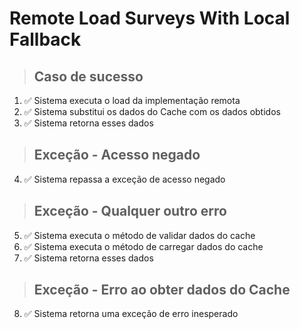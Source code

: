 # Remote Load Surveys With Local Fallback

> ## Caso de sucesso
1. ✅ Sistema executa o load da implementação remota
2. ✅ Sistema substitui os dados do Cache com os dados obtidos
3. ✅ Sistema retorna esses dados

> ## Exceção - Acesso negado
4. ✅ Sistema repassa a exceção de acesso negado

> ## Exceção - Qualquer outro erro
5. ✅ Sistema executa o método de validar dados do cache
6. ✅ Sistema executa o método de carregar dados do cache
7. ✅ Sistema retorna esses dados

> ## Exceção - Erro ao obter dados do Cache
8. ✅ Sistema retorna uma exceção de erro inesperado
